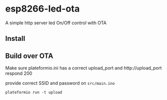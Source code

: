 # esp8266-led-ota
A simple http server led On/Off control with OTA 

## Install


## Build over OTA
Make sure plateformio.ini has a correct upload_port and http://upload_port respond 200

provide correct SSID and password on `src/main.ino`

`plateformio run -t upload`
